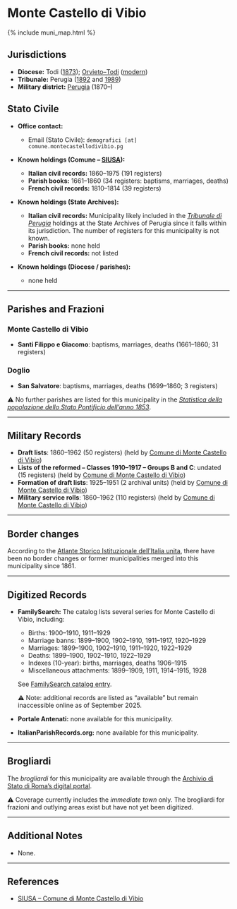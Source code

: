 # Monte Castello di Vibio

{% include muni_map.html %}

## Jurisdictions

* **Diocese:** Todi ([1873](https://www.google.it/books/edition/Il_libro_de_comuni_del_Regno_d_Italia_co/WF9mfeJJcDEC?gbpv=1)); [Orvieto–Todi](../dio/orvieto_todi.md) ([modern](https://www.chiesacattolica.it/annuario-cei/ricerca-parrocchie/))
* **Tribunale:** Perugia ([1892](https://www.google.it/books/edition/Bollettino_ufficiale_del_Ministero_di_gr/kRXd4t5fK-0C?hl=en&gbpv=1&pg=PA457&printsec=frontcover) and [1989](https://www.google.it/books/edition/Gazzetta_ufficiale_della_Repubblica_ital/-Z6nogg-qMQC?hl=en&gbpv=1&pg=RA8-PA38&printsec=frontcover))
* **Military district:** [Perugia](../mil/perugia.md) (1870–)

## Stato Civile

* **Office contact:**

  * Email (Stato Civile): `demografici [at] comune.montecastellodivibio.pg`

* **Known holdings (Comune – [SIUSA](https://siusa-archivi.cultura.gov.it/cgi-bin/siusa/pagina.pl?TipoPag=comparc&Chiave=257151)):**

  * **Italian civil records:** 1860–1975 (191 registers)
  * **Parish books:** 1661–1860 (34 registers: baptisms, marriages, deaths)
  * **French civil records:** 1810–1814 (39 registers)

* **Known holdings (State Archives):**

  * **Italian civil records:** Municipality likely included in the *[Tribunale di Perugia](http://dati.san.beniculturali.it/SAN/complarc_IT-AS-PG_san.cat.complArch.96907)* holdings at the State Archives of Perugia since it falls within its jurisdiction. The number of registers for this municipality is not known.
  * **Parish books:** none held
  * **French civil records:** not listed

* **Known holdings (Diocese / parishes):**

  * none held

---

## Parishes and Frazioni

### Monte Castello di Vibio

* **Santi Filippo e Giacomo**: baptisms, marriages, deaths (1661–1860; 31 registers)

### Doglio

* **San Salvatore**: baptisms, marriages, deaths (1699–1860; 3 registers)

⚠️ No further parishes are listed for this municipality in the *[Statistica della popolazione dello Stato Pontificio dell’anno 1853](https://www.google.it/books/edition/Statistics_della_popolazione_dello_Stato/v6dCAQAAMAAJ)*.

---

## Military Records

* **Draft lists**: 1860–1962 (50 registers) (held by [Comune di Monte Castello di Vibio](https://siusa-archivi.cultura.gov.it/cgi-bin/siusa/pagina.pl?TipoPag=comparc&Chiave=168690&RicVM=ricercasemplice&RicFrmRicSemplice=Liste%20di%20leva&RicProgetto=reg%2dumb&RicSez=complessi))
* **Lists of the reformed – Classes 1910–1917 – Groups B and C**: undated (15 registers) (held by [Comune di Monte Castello di Vibio](https://siusa-archivi.cultura.gov.it/cgi-bin/siusa/pagina.pl?TipoPag=comparc&Chiave=168690&RicVM=ricercasemplice&RicFrmRicSemplice=Liste%20di%20leva&RicProgetto=reg%2dumb&RicSez=complessi))
* **Formation of draft lists**: 1925–1951 (2 archival units) (held by [Comune di Monte Castello di Vibio](https://siusa-archivi.cultura.gov.it/cgi-bin/siusa/pagina.pl?TipoPag=comparc&Chiave=168690&RicVM=ricercasemplice&RicFrmRicSemplice=Liste%20di%20leva&RicProgetto=reg%2dumb&RicSez=complessi))
* **Military service rolls**: 1860–1962 (110 registers) (held by [Comune di Monte Castello di Vibio](https://siusa-archivi.cultura.gov.it/cgi-bin/siusa/pagina.pl?TipoPag=comparc&Chiave=168690&RicVM=ricercasemplice&RicFrmRicSemplice=Liste%20di%20leva&RicProgetto=reg%2dumb&RicSez=complessi))

---

## Border changes

According to the [Atlante Storico Istituzionale dell’Italia unita](http://dati.san.beniculturali.it/asi/local/), there have been no border changes or former municipalities merged into this municipality since 1861.

---

## Digitized Records

* **FamilySearch:** The catalog lists several series for Monte Castello di Vibio, including:

  * Births: 1900–1910, 1911–1929
  * Marriage banns: 1899–1900, 1902–1910, 1911–1917, 1920–1929
  * Marriages: 1899–1900, 1902–1910, 1911–1920, 1922–1929
  * Deaths: 1899–1900, 1902–1910, 1922–1929
  * Indexes (10-year): births, marriages, deaths 1906–1915
  * Miscellaneous attachments: 1899–1909, 1911, 1914–1915, 1928

  See [FamilySearch catalog entry](https://www.familysearch.org/en/search/catalog/835028).

  ⚠️ Note: additional records are listed as “available” but remain inaccessible online as of September 2025.

* **Portale Antenati:** none available for this municipality.

* **ItalianParishRecords.org:** none available for this municipality.

---

## Brogliardi

The *brogliardi* for this municipality are available through the [Archivio di Stato di Roma’s digital portal](https://imagoarchiviodistatoroma.cultura.gov.it/Gregoriano/s_brogliardi.php?Provincia=Perugia&Denominazione=Monte%20Castello).

⚠️ Coverage currently includes the *immediate town* only. The brogliardi for frazioni and outlying areas exist but have not yet been digitized.

---

## Additional Notes

* None.

---

## References

* [SIUSA – Comune di Monte Castello di Vibio](https://siusa-archivi.cultura.gov.it/cgi-bin/siusa/pagina.pl?TipoPag=comparc&Chiave=257151)
